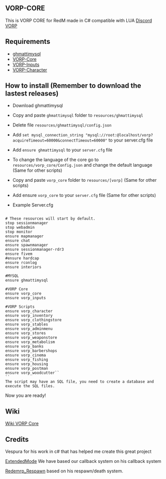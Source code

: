 ## VORP-CORE
This is VORP CORE for RedM made in C# compatible with LUA
[Discord VORP](https://discord.gg/23MPbQ6)

## Requirements
- [ghmattimysql](https://github.com/GHMatti/ghmattimysql/releases)
- [VORP-Core](https://github.com/VORPCORE/VORP-Core/releases)
- [VORP-Inputs](https://github.com/VORPCORE/VORP-Inputs/releases)
- [VORP-Character](https://github.com/VORPCORE/VORP-Character/releases)

## How to install (Remember to download the lastest releases)
* Download ghmattimysql
* Copy and paste ``ghmattimysql`` folder to ``resources/ghmattimysql``
* Delete file ``resources/ghmattimysql/config.json``
* Add ``set mysql_connection_string "mysql://root:@localhost/vorp?acquireTimeout=60000&connectTimeout=60000"`` to your server.cfg file
* Add ``ensure ghmattimysql`` to your ``server.cfg`` file

* To change the language of the core go to ``resources/vorp_core/Config.json`` and change the default language (Same for other scripts)
* Copy and paste ``vorp_core`` folder to ``resources/[vorp]`` (Same for other scripts)
* Add ensure ``vorp_core`` to your ``server.cfg`` file (Same for other scripts)
* Example Server.cfg

```set mysql_connection_string "mysql://root:yourDBpassword(If you dont have one, leave this blank)@localhost/vorp?acquireTimeout=60000&connectTimeout=60000"

# These resources will start by default.
stop sessionmanager
stop webadmin
stop monitor
ensure mapmanager
ensure chat
ensure spawnmanager
ensure sessionmanager-rdr3
ensure fivem
#ensure hardcap
ensure rconlog
ensure interiors

#MYSQL
ensure ghmattimysql

#VORP Core
ensure vorp_core
ensure vorp_inputs

#VORP Scripts
ensure vorp_character
ensure vorp_inventory
ensure vorp_clothingstore
ensure vorp_stables
ensure vorp_adminmenu
ensure vorp_stores
ensure vorp_weaponstore
ensure vorp_metabolism
ensure vorp_banks
ensure vorp_barbershops
ensure vorp_cinema
ensure vorp_fishing
ensure vorp_housing
ensure vorp_postman
ensure vorp_woodcutter``
``
The script may have an SQL file, you need to create a database and execute the SQL files.
```
Now you are ready!

## Wiki
[Wiki VORP Core](http://docs.vorpcore.com:3000/home)

## Credits
Vespura for his work in c# that has helped me create this great project

[ExtendedMode](https://github.com/extendedmode/extendedmode) We have based our callback system on his callback system

[Redemrp_Respawn](https://github.com/RedEM-RP/redemrp_respawn/blob/d26395a9c19169cdf47ab4d66282f7a1436dc925/client/cl_main.lua#L18) based on his respawn/death system.
